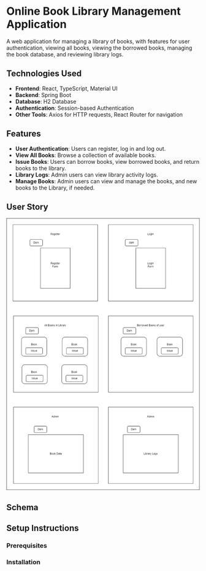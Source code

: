 # Online Book Library Management Application

A web application for managing a library of books, with features for user authentication, viewing all books, viewing the borrowed books, managing the book database, and reviewing library logs.

## Technologies Used

- **Frontend**: React, TypeScript, Material UI
- **Backend**: Spring Boot
- **Database**: H2 Database
- **Authentication**: Session-based Authentication
- **Other Tools**: Axios for HTTP requests, React Router for navigation

## Features

- **User Authentication**: Users can register, log in and log out.
- **View All Books**: Browse a collection of available books.
- **Issue Books**: Users can borrow books, view borrowed books, and return books to the library.
- **Library Logs**: Admin users can view library activity logs.
- **Manage Books**: Admin users can view and manage the books, and new books to the Library, if needed.

## User Story
![User story](library/UserStory.jpg "Optional Title")

## Schema

## Setup Instructions
### Prerequisites
### Installation
